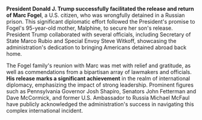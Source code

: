 **President Donald J. Trump successfully facilitated the release and return of Marc Fogel**, a U.S. citizen, who was wrongfully detained in a Russian prison. This significant diplomatic effort followed the President's promise to Fogel's 95-year-old mother, Malphine, to secure her son's release. President Trump collaborated with several officials, including Secretary of State Marco Rubio and Special Envoy Steve Witkoff, showcasing the administration's dedication to bringing Americans detained abroad back home.

The Fogel family's reunion with Marc was met with relief and gratitude, as well as commendations from a bipartisan array of lawmakers and officials. **His release marks a significant achievement** in the realm of international diplomacy, emphasizing the impact of strong leadership. Prominent figures such as Pennsylvania Governor Josh Shapiro, Senators John Fetterman and Dave McCormick, and former U.S. Ambassador to Russia Michael McFaul have publicly acknowledged the administration's success in navigating this complex international incident.

